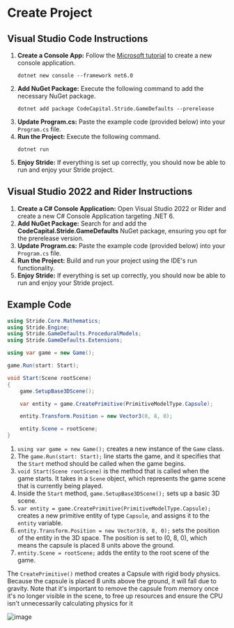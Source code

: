 # Create Project

## Visual Studio Code Instructions

1. **Create a Console App:** Follow the [Microsoft tutorial](https://docs.microsoft.com/en-us/dotnet/core/tutorials/with-visual-studio-code?pivots=dotnet-6-0) to create a new console application.
   ```
   dotnet new console --framework net6.0
   ```
1. **Add NuGet Package:** Execute the following command to add the necessary NuGet package.
   ```
   dotnet add package CodeCapital.Stride.GameDefaults --prerelease
   ```
1. **Update Program.cs:** Paste the example code (provided below) into your `Program.cs` file.
1. **Run the Project:** Execute the following command.
   ```
   dotnet run
   ```
1. **Enjoy Stride:** If everything is set up correctly, you should now be able to run and enjoy your Stride project.

<!-- If you experience any issue (timestamping certificate) adding this package, try again (weird, isn't it?)-->

## Visual Studio 2022 and Rider Instructions
 
1. **Create a C# Console Application:** Open Visual Studio 2022 or Rider and create a new C# Console Application targeting .NET 6.
1. **Add NuGet Package:** Search for and add the **CodeCapital.Stride.GameDefaults** NuGet package, ensuring you opt for the prerelease version.
1. **Update Program.cs:** Paste the example code (provided below) into your `Program.cs` file.
1. **Run the Project:** Build and run your project using the IDE's run functionality.
1. **Enjoy Stride:** If everything is set up correctly, you should now be able to run and enjoy your Stride project.


## Example Code

```csharp
using Stride.Core.Mathematics;
using Stride.Engine;
using Stride.GameDefaults.ProceduralModels;
using Stride.GameDefaults.Extensions;

using var game = new Game();

game.Run(start: Start);

void Start(Scene rootScene)
{
    game.SetupBase3DScene();

    var entity = game.CreatePrimitive(PrimitiveModelType.Capsule);

    entity.Transform.Position = new Vector3(0, 8, 0);

    entity.Scene = rootScene;
}
```

1. `using var game = new Game();` creates a new instance of the `Game` class.
1. The `game.Run(start: Start);` line starts the game, and it specifies that the `Start` method should be called when the game begins.
1. `void Start(Scene rootScene)` is the method that is called when the game starts. It takes in a `Scene` object, which represents the game scene that is currently being played.
1. Inside the `Start` method, `game.SetupBase3DScene();` sets up a basic 3D scene.
1. `var entity = game.CreatePrimitive(PrimitiveModelType.Capsule);` creates a new primitive entity of type `Capsule`, and assigns it to the `entity` variable.
1. `entity.Transform.Position = new Vector3(0, 8, 0);` sets the position of the entity in the 3D space. The position is set to (0, 8, 0), which means the capsule is placed 8 units above the ground.
1. `entity.Scene = rootScene;` adds the entity to the root scene of the game.


The `CreatePrimitive()` method creates a Capsule with rigid body physics. Because the capsule is placed 8 units above the ground, it will fall due to gravity. Note that it's important to remove the capsule from memory once it's no longer visible in the scene, to free up resources and ensure the CPU isn't unnecessarily calculating physics for it

![image](https://user-images.githubusercontent.com/4528464/180097697-8352e30c-3750-42f1-aef9-ecd6c8e6255e.png)